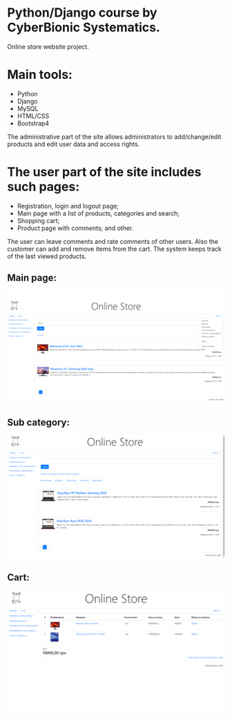 Python/Django course by CyberBionic Systematics.
========================

Online store website project.

#  Main tools:
  - Python
  - Django
  - MySQL
  - HTML/CSS
  - Bootstrap4

The administrative part of the site allows administrators to add/change/edit products and edit user data and access rights.

#  The user part of the site includes such pages:
  - Registration, login and logout page;
  - Main page with a list of products, categories and search;
  - Shopping cart;
  - Product page with comments;
  and other.

The user can leave comments and rate comments of other users. Also the customer can add and remove items from the cart. The system keeps track of the last viewed products.


Main page:
-------------------------

![](https://github.com/Leu-s/OnlineStore-Django/blob/main/media/github/main.png)

Sub category:
-------------------------

![](https://github.com/Leu-s/OnlineStore-Django/blob/main/media/github/subcategory.png)

Cart:
-------------------------

![](https://github.com/Leu-s/OnlineStore-Django/blob/main/media/github/cart.png)
